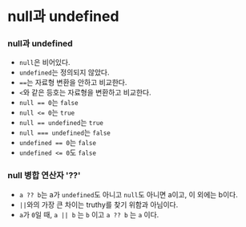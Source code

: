# null과 undefined

### null과 undefined

- `null`은 비어있다.
- `undefined`는 정의되지 않았다.
- `==`는 자료형 변환을 안하고 비교한다.
- `<`와 같은 등호는 자료형을 변환하고 비교한다.
- `null == 0`는 `false`
- `null <= 0`는 `true`
- `null == undefined`는 `true`
- `null === undefined`는 `false`
- `undefined == 0`는 `false`
- `undefined <= 0`도 `false`

### null 병합 연산자 '??'

- `a ?? b`는 a가 `undefined`도 아니고 `null`도 아니면 a이고, 이 외에는 b이다.
- `||`와의 가장 큰 차이는 truthy를 찾기 위함과 아님이다.
- `a`가 `0`일 때, `a || b` 는 `b` 이고 `a ?? b` 는 `a` 이다.
